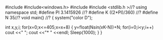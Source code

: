 
#include <iostream>
#include<windows.h>
#include <cmath>
#include <stdlib.h >//?
using namespace std;
#define PI 3.1415926 //?
#define K ((2*PI)/360) //?
#define N 35//?
void main() //?
{
system("color D");

int x,y,i;
for(x=0;x<=405;x=x+8)
{
y=float(N*sin(x*K-N))+N;
for(i=0;i<y;i++)
cout <<" ";
cout <<"* " <<endl;
Sleep(1000);
}
}
